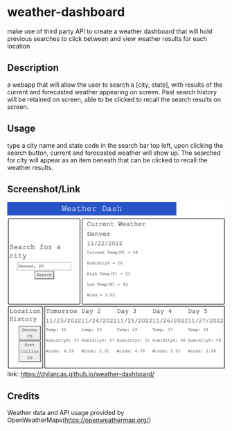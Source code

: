 # weather-dashboard
make use of third party API to create a weather dashboard that will hold previous searches to click between and view weather results for each location

## Description
a webapp that will allow the user to search a [city, state], with results of the current and forecasted weather appearing on screen.
Past search history will be retained on screen, able to be clicked to recall the search results on screen. 

## Usage
type a city name and state code in the search bar top left, upon clicking the search button, current and forecasted weather will show up.
The searched for city will appear as an item beneath that can be clicked to recall the weather results. 

## Screenshot/Link
<!-- Screenshot works in preview -->
![screenshot](./assets/images/deployedChallenge6.png)
link: https://dylancas.github.io/weather-dashboard/

## Credits
Weather data and API usage provided by OpenWeatherMaps(https://openweathermap.org/)